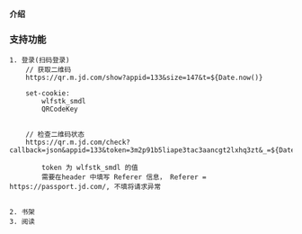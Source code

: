 #### 介绍

### 支持功能
    1. 登录(扫码登录)
        // 获取二维码
        https://qr.m.jd.com/show?appid=133&size=147&t=${Date.now()}

        set-cookie:
            wlfstk_smdl
            QRCodeKey

        
        // 检查二维码状态
        https://qr.m.jd.com/check?callback=json&appid=133&token=3m2p91b5liape3tac3aancgt2lxhq3zt&_=${Date.now()}
        
            token 为 wlfstk_smdl 的值
            需要在header 中填写 Referer 信息， Referer = https://passport.jd.com/, 不填将请求异常
        
        
    2. 书架
    3. 阅读
